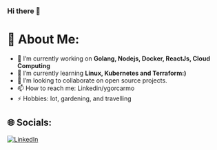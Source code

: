 ### Hi there 👋

# 💫 About Me:
- 🔭 I’m currently working on **Golang, Nodejs, Docker, ReactJs, Cloud Computing**
- 🌱 I’m currently learning **Linux, Kubernetes and Terraform:)**
- 👯 I’m looking to collaborate on open source projects.
- 📫 How to reach me: Linkedin/ygorcarmo
- ⚡ Hobbies: Iot, gardening, and travelling 


## 🌐 Socials:
 [![LinkedIn](https://img.shields.io/badge/LinkedIn-%230077B5.svg?logo=linkedin&logoColor=white)](https://www.linkedin.com/in/ygor-c-bb1bb9125)
